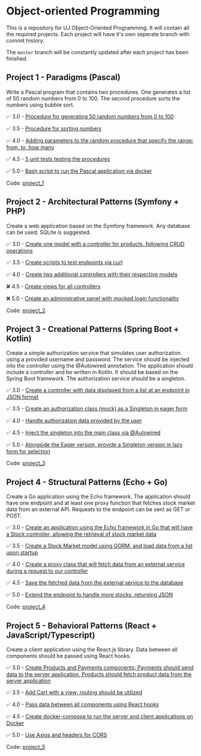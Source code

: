 # Object-oriented Programming

This is a repository for UJ Object-Oriented Programming. It will contain all the required projects. Each project will have it's own seperate branch with commit history.

The `master` branch will be constantly updated after each project has been finished.

## Project 1 - Paradigms (Pascal)

Write a Pascal program that contains two procedures. One generates a list of 50 random numbers from 0 to 100. The second procedure sorts the numbers using bubble sort.

:white_check_mark: 3.0 - [Procedure for generating 50 random numbers from 0 to 100](https://github.com/frieZZerr/UJ-OOP/commit/01af0d315f8387332cccf4077562b14c57e1f1ef)

:white_check_mark: 3.5 - [Procedure for sorting numbers](https://github.com/frieZZerr/UJ-OOP/commit/5e3ef3632f4afc73285d3923e054ffedd5216599)

:white_check_mark: 4.0 - [Adding parameters to the random procedure that specify the range: from, to, how many](https://github.com/frieZZerr/UJ-OOP/commit/a6d855aae07a421aa03121e0c8d2a1b8aaf502d0)

:white_check_mark: 4.5 - [5 unit tests testing the procedures](https://github.com/frieZZerr/UJ-OOP/commit/f6c8e33df635d695e841d21f10fd5c75bca51c24)

:white_check_mark: 5.0 - [Bash script to run the Pascal application via docker](https://github.com/frieZZerr/UJ-OOP/commit/377a2af19cc1fbdf746e1d9d89a5d1d22a26c569)

Code: [project_1](https://github.com/frieZZerr/UJ-OOP/tree/project_1)

## Project 2 - Architectural Patterns (Symfony + PHP)

Create a web application based on the Symfony framework. Any database can be used; SQLite is suggested.

:white_check_mark: 3.0 - [Create one model with a controller for products, following CRUD operations](https://github.com/frieZZerr/UJ-OOP/commit/6cfe1354bfda563bd58c4589d4487acf38c8e572)

:white_check_mark: 3.5 - [Create scripts to test endpoints via curl](https://github.com/frieZZerr/UJ-OOP/commit/a5a2fac3b25e90c8993798696368e260132d9d66)

:white_check_mark: 4.0 - [Create two additional controllers with their respective models](https://github.com/frieZZerr/UJ-OOP/commit/24d95caf9ee40ed8b88477ed7549a07a8ebaefdc)

:x: 4.5 - [Create views for all controllers]()

:x: 5.0 - [Create an administrative panel with mocked login functionality]()

Code: [project_2](https://github.com/frieZZerr/UJ-OOP/tree/project_2)

## Project 3 - Creational Patterns (Spring Boot + Kotlin)

Create a simple authorization service that simulates user authorization using a provided username and password. The service should be injected into the controller using the @Autowired annotation. The application should include a controller and be written in Kotlin. It should be based on the Spring Boot framework. The authorization service should be a singleton.

:white_check_mark: 3.0 - [Create a controller with data displayed from a list at an endpoint in JSON format](https://github.com/frieZZerr/UJ-OOP/commit/09bb34297f8f7b213bfb4ca1579ea1c5bfd498e8)

:white_check_mark: 3.5 - [Create an authorization class (mock) as a Singleton in eager form](https://github.com/frieZZerr/UJ-OOP/commit/f77745d93106aa265638f6d516fd42b26f88631a)

:white_check_mark: 4.0 - [Handle authorization data provided by the user](https://github.com/frieZZerr/UJ-OOP/commit/0b880c1e1953aa2ae8076e60ad7359c46fdc78f0)

:white_check_mark: 4.5 - [Inject the singleton into the main class via @Autowired](https://github.com/frieZZerr/UJ-OOP/commit/cc83d5f598517392b299a876b97cdb01432ada3c)

:white_check_mark: 5.0 - [Alongside the Eager version, provide a Singleton version in lazy form for selection](https://github.com/frieZZerr/UJ-OOP/commit/e543edc5b484039c39558b62b76c88534bcbdc34)

Code: [project_3](https://github.com/frieZZerr/UJ-OOP/tree/project_3)

## Project 4 - Structural Patterns (Echo + Go)

Create a Go application using the Echo framework. The application should have one endpoint and at least one proxy function that fetches stock market data from an external API. Requests to the endpoint can be sent as GET or POST.

:white_check_mark: 3.0 - [Create an application using the Echo framework in Go that will have a Stock controller, allowing the retrieval of stock market data](https://github.com/frieZZerr/UJ-OOP/commit/75097584d5824fee64b4d3eea70b0ad8d15c41e2)

:white_check_mark: 3.5 - [Create a Stock Market model using GORM, and load data from a list upon startup](https://github.com/frieZZerr/UJ-OOP/commit/db1de5a2eaa192f0c18820d58e1434b77ded219c)

:white_check_mark: 4.0 - [Create a proxy class that will fetch data from an external service during a request to our controller](https://github.com/frieZZerr/UJ-OOP/commit/9fecb51e316bde2d1c67fc3fef1d25bdaf8cdbb0)

:white_check_mark: 4.5 - [Save the fetched data from the external service to the database](https://github.com/frieZZerr/UJ-OOP/commit/db1de5a2eaa192f0c18820d58e1434b77ded219c)

:white_check_mark: 5.0 - [Extend the endpoint to handle more stocks, returning JSON](https://github.com/frieZZerr/UJ-OOP/commit/db1de5a2eaa192f0c18820d58e1434b77ded219c)

Code: [project_4](https://github.com/frieZZerr/UJ-OOP/tree/project_4)

## Project 5 - Behavioral Patterns (React + JavaScript/Typescript)

Create a client application using the React.js library. Data between all components should be passed using React hooks.

:white_check_mark: 3.0 - [Create Products and Payments components; Payments should send data to the server application, Products should fetch product data from the server application](https://github.com/frieZZerr/UJ-OOP/commit/6a45bb25710bded56e8e55b2719bc4961050a763)

:white_check_mark: 3.5 - [Add Cart with a view; routing should be utilized](https://github.com/frieZZerr/UJ-OOP/commit/6a45bb25710bded56e8e55b2719bc4961050a763)

:white_check_mark: 4.0 - [Pass data between all components using React hooks](https://github.com/frieZZerr/UJ-OOP/commit/6a45bb25710bded56e8e55b2719bc4961050a763)

:white_check_mark: 4.5 - [Create docker-compose to run the server and client applications on Docker](https://github.com/frieZZerr/UJ-OOP/commit/6a45bb25710bded56e8e55b2719bc4961050a763)

:white_check_mark: 5.0 - [Use Axios and headers for CORS](https://github.com/frieZZerr/UJ-OOP/commit/6a45bb25710bded56e8e55b2719bc4961050a763)

Code: [project_5](https://github.com/frieZZerr/UJ-OOP/tree/project_5)
